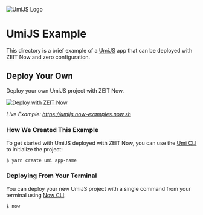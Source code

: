 ![UmiJS Logo](../packages/frameworks/logos/umi.svg)

# UmiJS Example

This directory is a brief example of a [UmiJS](https://umijs.org/) app that can be deployed with ZEIT Now and zero configuration.

## Deploy Your Own

Deploy your own UmiJS project with ZEIT Now.

[![Deploy with ZEIT Now](https://zeit.co/button)](https://zeit.co/new/project?template=https://github.com/zeit/now-examples/tree/master/umijs)

_Live Example: https://umijs.now-examples.now.sh_

### How We Created This Example

To get started with UmiJS deployed with ZEIT Now, you can use the [Umi CLI](https://github.com/umijs/create-umi) to initialize the project:

```shell
$ yarn create umi app-name
```

### Deploying From Your Terminal

You can deploy your new UmiJS project with a single command from your terminal using [Now CLI](https://zeit.co/download):

```shell
$ now
```
